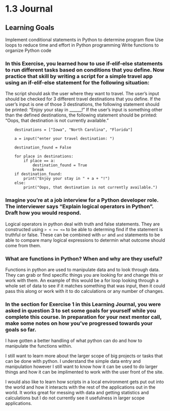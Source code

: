 # 1.3 Journal

## Learning Goals

Implement conditional statements in Python to determine program flow
Use loops to reduce time and effort in Python programming
Write functions to organize Python code

### In this Exercise, you learned how to use if-elif-else statements to run different tasks based on conditions that you define. Now practice that skill by writing a script for a simple travel app using an if-elif-else statement for the following situation: 
The script should ask the user where they want to travel. 
The user’s input should be checked for 3 different travel destinations that you define. 
If the user’s input is one of those 3 destinations, the following statement should be printed: “Enjoy your stay in ______!”
If the user’s input is something other than the defined destinations, the following statement should be printed: “Oops, that destination is not currently available.”

```
    destinations = ["Iowa", "North Carolina", "Florida"]

    a = input("enter your travel destination: ")

    destination_found = False

    for place in destinations:
        if place == a:
            destination_found = True
            break
    if destination_found:
        print("Enjoy your stay in " + a + "!")
    else:
        print("Oops, that destination is not currently available.")
```


### Imagine you’re at a job interview for a Python developer role. The interviewer says “Explain logical operators in Python”. Draft how you would respond.

Logical operators in python deal with truth and false statements. They are constructed using ```> < >= <=``` to be able to determing find if the statement is truthful or false. These can be combined with ```or``` and ```and``` statements to be able to compare many logical expressions to determin what outcome should come from them. 

### What are functions in Python? When and why are they useful?

Functions in python are used to manipulate data and to look through data. They can grab or find specific things you are looking for and change this or work with them. An example of this would be a for loop looking through a whole set of data to see if it matches something that was input, then it could pass this along or work with it to do calculations or any number of changes. 

### In the section for Exercise 1 in this Learning Journal, you were asked in question 3 to set some goals for yourself while you complete this course.  In preparation for your next mentor call, make some notes on how you’ve progressed towards your goals so far.

I have gotten a better handling of what python can do and how to manipulate the functions within. 

I still want to learn more about the larger scope of big projects or tasks that can be done with python. I understand the simple data entry and manipulation however I still want to know how it can be used to do larger things and how it can be implimented to work with the user front of the site. 

I would also like to learn how scripts in a local environment gets put out into the world and how it interacts with the rest of the applications out in the world. It works great for messing with data and getting statistics and calculations but I do not currently see it usefulness in larger scope applications. 